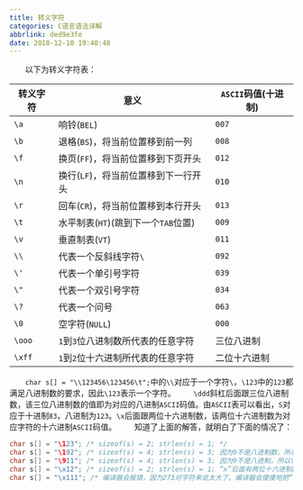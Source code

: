 ```yaml
---
title: 转义字符
categories: C语言语法详解
abbrlink: ded9e3fe
date: 2018-12-10 19:40:48
---
```

&emsp;&emsp;以下为转义字符表：

转义字符 | 意义                                | `ASCII`码值(十进制)
--------|-------------------------------------|----------------
`\a`    | 响铃(`BEL`)                         | `007`
`\b`    | 退格(`BS`)，将当前位置移到前一列      | `008`
`\f`    | 换页(`FF`)，将当前位置移到下页开头    | `012`
`\n`    | 换行(`LF`)，将当前位置移到下一行开头  | `010`
`\r`    | 回车(`CR`)，将当前位置移到本行开头    | `013`
`\t`    | 水平制表(`HT`)(跳到下一个`TAB`位置)  | `009`
`\v`    | 垂直制表(`VT`)                      | `011`
`\\`    | 代表一个反斜线字符`\`                | `092`
`\'`    | 代表一个单引号字符                   | `039`
`\"`    | 代表一个双引号字符                   | `034`
`\?`    | 代表一个问号                        | `063`
`\0`    | 空字符(`NULL`)                      | `000`
`\ooo`  | `1`到`3`位八进制数所代表的任意字符    | 三位八进制
`\xff`  | `1`到`2`位十六进制所代表的任意字符    | 二位十六进制

&emsp;&emsp;`char s[] = "\\123456\123456\t";`中的`\\`对应于一个字符`\`，`\123`中的`123`都满足八进制数的要求，因此`\123`表示一个字符。
&emsp;&emsp;`\ddd`斜杠后面跟三位八进制数，该三位八进制数的值即为对应的八进制`ASCII`码值。由`ASCII`表可以看出，`S`对应于十进制`83`，八进制为`123`。`\x`后面跟两位十六进制数，该两位十六进制数为对应字符的十六进制`ASCII`码值。
&emsp;&emsp;知道了上面的解答，就明白了下面的情况了：

``` c
char s[] = "\123"; /* sizeof(s) = 2; strlen(s) = 1; */
char s[] = "\192"; /* sizeof(s) = 4; strlen(s) = 3; 因为9不是八进制数，所以“\”只对1起作用 */
char s[] = "\911"; /* sizeof(s) = 4; strlen(s) = 3; 因为9不是八进制，所以\没有起到任何作用 */
char s[] = "\x12"; /* sizeof(s) = 2; strlen(s) = 1; “x”后面有两位十六进制数，“\x12”其实是一个字符 */
char s[] = "\x111"; /* 编译器会报错，因为273对字符来说太大了。编译器会傻傻地把“\x”后面所有的数字都看成十六进制的数，即273，而ASCII表最多只有255个字符 */
```